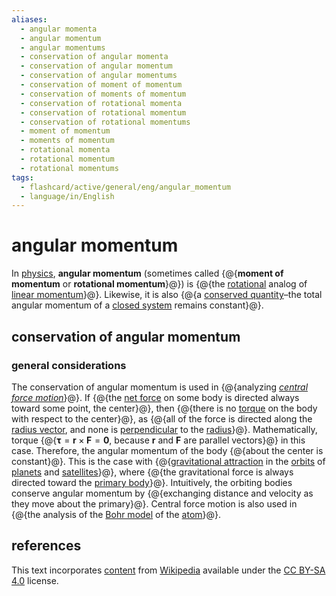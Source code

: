 ```yaml
---
aliases:
  - angular momenta
  - angular momentum
  - angular momentums
  - conservation of angular momenta
  - conservation of angular momentum
  - conservation of angular momentums
  - conservation of moment of momentum
  - conservation of moments of momentum
  - conservation of rotational momenta
  - conservation of rotational momentum
  - conservation of rotational momentums
  - moment of momentum
  - moments of momentum
  - rotational momenta
  - rotational momentum
  - rotational momentums
tags:
  - flashcard/active/general/eng/angular_momentum
  - language/in/English
---
```


# angular momentum

In [physics](physics.md), __angular momentum__ (sometimes called {@{__moment of momentum__ or __rotational momentum__}@}) is {@{the [rotational](rotation.md) analog of [linear momentum](momentum.md)}@}. Likewise, it is also {@{a [conserved quantity](conservation%20law.md)–the total angular momentum of a [closed system](closed%20system.md) remains constant}@}. <!--SR:!2026-05-11,495,310!2026-01-19,410,310!2026-08-03,524,310-->

## conservation of angular momentum

### general considerations

The conservation of angular momentum is used in {@{analyzing [_central force motion_](classical%20central-force%20problem.md)}@}. If {@{the [net force](net%20force.md) on some body is directed always toward some point, the center}@}, then {@{there is no [torque](torque.md) on the body with respect to the center}@}, as {@{all of the force is directed along the [radius vector](position%20(geometry).md), and none is [perpendicular](perpendicular) to the [radius](radius.md)}@}. Mathematically, torque {@{$\mathbf \tau = \mathbf r \times \mathbf F = \mathbf 0$, because $\mathbf r$ and $\mathbf F$ are parallel vectors}@} in this case. Therefore, the angular momentum of the body {@{about the center is constant}@}. This is the case with {@{[gravitational attraction](gravity.md) in the [orbits](orbit.md) of [planets](planet.md) and [satellites](natural%20satellite.md)}@}, where {@{the gravitational force is always directed toward the [primary body](primary%20body.md)}@}. Intuitively, the orbiting bodies conserve angular momentum by {@{exchanging distance and velocity as they move about the primary}@}. Central force motion is also used in {@{the analysis of the [Bohr model](Bohr%20model.md) of the [atom](atom.md)}@}. <!--SR:!2025-03-27,192,310!2025-03-01,160,310!2025-07-07,272,330!2025-03-09,150,270!2026-01-19,365,290!2025-06-16,256,330!2025-08-06,278,290!2025-06-18,259,330!2025-03-14,181,310!2025-03-03,162,310-->

## references

This text incorporates [content](https://en.wikipedia.org/wiki/angular_momentum) from [Wikipedia](Wikipedia.md) available under the [CC BY-SA 4.0](https://creativecommons.org/licenses/by-sa/4.0/) license.
